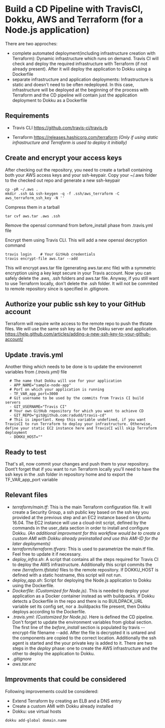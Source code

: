 # Build a CD Pipeline with TravisCI, Dokku, AWS and Terraform (for a Node.js application)

There are two approches: 
- complete automated deployment(including infrastructure creation with Terraform): Dynamic infrastructure which runs on demand. Travis CI will check and deploy the required infrastructure with Terraform (if not already present). After it will deploy the application to Dokku using a Dockerfile
- separate infrastructure and application deployments: Infrastructure is static and doesn't need to be often redeployed. In this case, infrastructure will be deployed at the beginning of the process with Terraform and the CD pipeline will contain just the application deployment to Dokku as a Dockerfile

## Requirements
- Travis CLI https://github.com/travis-ci/travis.rb

- Terraform https://releases.hashicorp.com/terraform *(Only if using static infrastructure and Terraform is used to deploy it initially)*

## Create and encrypt your access keys
After checking out the repository, you need to create a tarball containing both your AWS access keys and your ssh-keypair. Copy your ~/.aws folder to the checked out repo and generate a new ssh-keypair
```shell
cp -pR ~/.aws .
mkdir .ssh && ssh-keygen -q -f .ssh/aws_terraform -C aws_terraform_ssh_key -N '' 
```
Compress them in a tarball
```shell
tar cvf aws.tar .aws .ssh
```
Remove the openssl command from before_install phase from .travis.yml file

Encrypt them using Travis CLI. This will add a new openssl decryption command
```shell
travis login    # Your GitHub credentials
travis encrypt-file aws.tar --add
```
This will encrypt aws.tar file (generating aws.tar.enc file) with a symmetric encryption using a key kept secure in your Travis account.
Now you can safely delete the .aws, .ssh folders and aws.tar file. Anyway, if you still want to use Terraform locally, don't delete the .ssh folder. It will not be commited to remote repository since is specified in .gitignore.

## Authorize your public ssh key to your GitHub account
Terraform will require write access to the remote repo to push the tfstate files. We will use the same ssh key as for the Dokku server and application. https://help.github.com/articles/adding-a-new-ssh-key-to-your-github-account/

## Update .travis.yml
Another thing which needs to be done is to update the environemnt variables from  *(.travis.yml)* file
```
  # The name that Dokku will use for your application
  - APP_NAME="sample-node-app"
  # Port on which your application is running
  - TF_VAR_app_port=3000
  # Git username to be used by the commits from Travis CI build servers
  - GIT_USERNAME="Travis CI"
  # Your own GitHub repository for which you want to achieve CD
  - GIT_REPO="git@github.com:radudd/travis-cd"
  # This is important. Keep this variable undefined, if you want TravisCI to run Terraform to deploy your infrastructure. Otherwise, define your static EC2 instance here and TravisCI will skip Terraform deployment
  - DOKKU_HOST=""
```

## Ready to test
That's all, now commit your changes and push them to your repository. 
Dont't forget that if you want to run Terraform locally you'll need to have the ssh keys in the .ssh folder in repository home and to export the TF_VAR_app_port variable

## Relevant files
- *terraform/main.tf*: 
This is the main Terraform configuration file. It will create a Security Group, a ssh public key based on the ssh key you provided at the previous step and an EC2 instance based on Ubuntu 16.04. The EC2 instance will use a cloud-init script, defined by the commands in the user_data section in order to install and configure Dokku. *(An additional improvment for this workflow would be to create a custom AMI with Dokku already preinstalled and use this AMI-ID for the later deployments)*
- *terraform/terraform.tfvars*: 
This is used to parametrize the main.tf file. Feel free to update it if necessary.
- *deploy_infra.sh*: 
A script that contains all the steps required for Travis CI to deploy the AWS infrastructure. Additionally this script commits the new *(terraform.tfstate)* files to the remote repository. If DOKKU_HOST is defined with a static hostname, this script will not run.
- *deploy_app.sh*: 
Script for deploying the Node.js application to Dokku using the Dockerfile.
- *Dockerfile*: 
*(Customized for Node.js)*. This is needed to deploy your application as a Docker container instead as with buildpacks. If Dokku detects a Dockerfile in the repo and there is no BUILDPACK_URL variable set its config set, nor a .buildpacks file present, then Dokku deploys according to the Dockerfile.
- *.travis.yml*: 
*(Customized for Node.js)*. Here is defined the CD pipeline. Don't forget to update the environment variables from global section. The first line of the *before_install* section is populated by travis --encrypt-file filename --add. After the file is decrypted it is untared and the components are copied to the correct location. Additionally the ssh agent is started and the your private key is added to it.
There are two steps in the *deploy* phase: one to create the AWS infrastructure and the other to deploy the application to Dokku.
- *.gitignore*
- *aws.tar.enc*

## Improvments that could be considered
Following improvements could be considered:
- Extend Terraform by creating an ELB and a DNS entry
- Create a custom AMI with Dokku already installed
- Dokku: use virtual hosts  
```shell
dokku add-global domain.name
``` 
